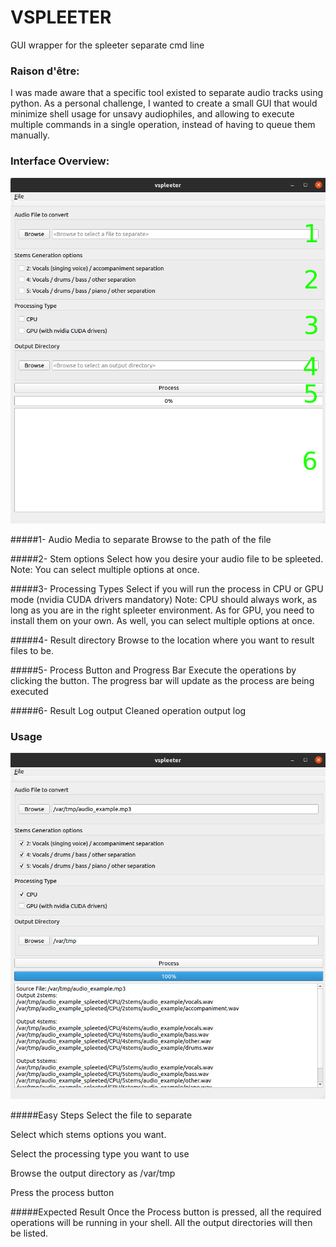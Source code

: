 # VSPLEETER

GUI wrapper for the spleeter separate cmd line

### Raison d'être:
I was made aware that a specific tool existed to separate audio tracks using python. As a personal challenge, I wanted to create a small GUI that would minimize shell usage for unsavy audiophiles, and allowing to execute multiple commands in a single operation, instead of having to queue them manually.  

### Interface Overview:
![](.documentation_resources/vspleeter_baseUI.png)

#####1- Audio Media to separate
Browse to the path of the file

#####2- Stem options
Select how you desire your audio file to be spleeted. 
Note: You can select multiple options at once.

#####3- Processing Types
Select if you will run the process in CPU or GPU mode (nvidia CUDA drivers mandatory)
Note: CPU should always work, as long as you are in the right spleeter environment. As for GPU, you need to install them on your own.
As well, you can select multiple options at once.

#####4- Result directory
Browse to the location where you want to result files to be.

#####5- Process Button and Progress Bar
Execute the operations by clicking the button. The progress bar will update as the process are being executed

#####6- Result Log output
Cleaned operation output log

### Usage
![](.documentation_resources/vspleeter_executedUI.png)

#####Easy Steps
Select the file to separate

Select which stems options you want.

Select the processing type you want to use

Browse the output directory as /var/tmp

Press the process button

#####Expected Result
Once the Process button is pressed, all the required operations will be running in your shell.
All the output directories will then be listed.